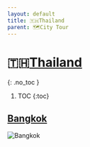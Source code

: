 ```yaml
---
layout: default
title: 🇹🇭Thailand
parent: 🗺City Tour
---
```


# 🇹🇭[Thailand](https://en.wikipedia.org/wiki/Thailand)
{: .no_toc }
1. TOC
{:toc}

## [Bangkok](https://en.wikipedia.org/wiki/Bangkok)

![Bangkok](🇹🇭Thailand/Bangkok.jpeg)
